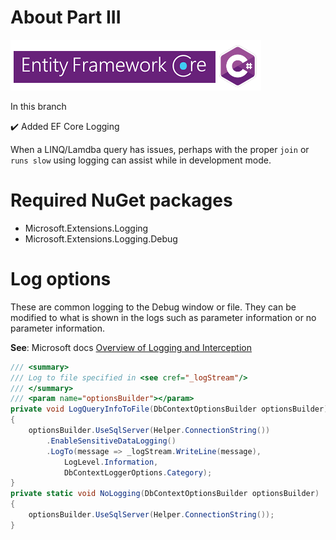 # About Part III

![immg](assets/efcore_csharp.png)

In this branch

:heavy_check_mark: Added EF Core Logging

When a LINQ/Lamdba query has issues, perhaps with the proper `join` or `runs slow` using logging can assist while in development mode.

# Required NuGet packages

- Microsoft.Extensions.Logging
- Microsoft.Extensions.Logging.Debug

# Log options

These are common logging to the Debug window or file. They can be modified to what is shown in the logs such as parameter information or no parameter information.

**See**: Microsoft docs [Overview of Logging and Interception](https://docs.microsoft.com/en-us/ef/core/logging-events-diagnostics/)

```csharp
/// <summary>
/// Log to file specified in <see cref="_logStream"/>
/// </summary>
/// <param name="optionsBuilder"></param>
private void LogQueryInfoToFile(DbContextOptionsBuilder optionsBuilder)
{
    optionsBuilder.UseSqlServer(Helper.ConnectionString())
        .EnableSensitiveDataLogging()
        .LogTo(message => _logStream.WriteLine(message),
            LogLevel.Information,
            DbContextLoggerOptions.Category);
}
private static void NoLogging(DbContextOptionsBuilder optionsBuilder)
{
    optionsBuilder.UseSqlServer(Helper.ConnectionString());
}
```